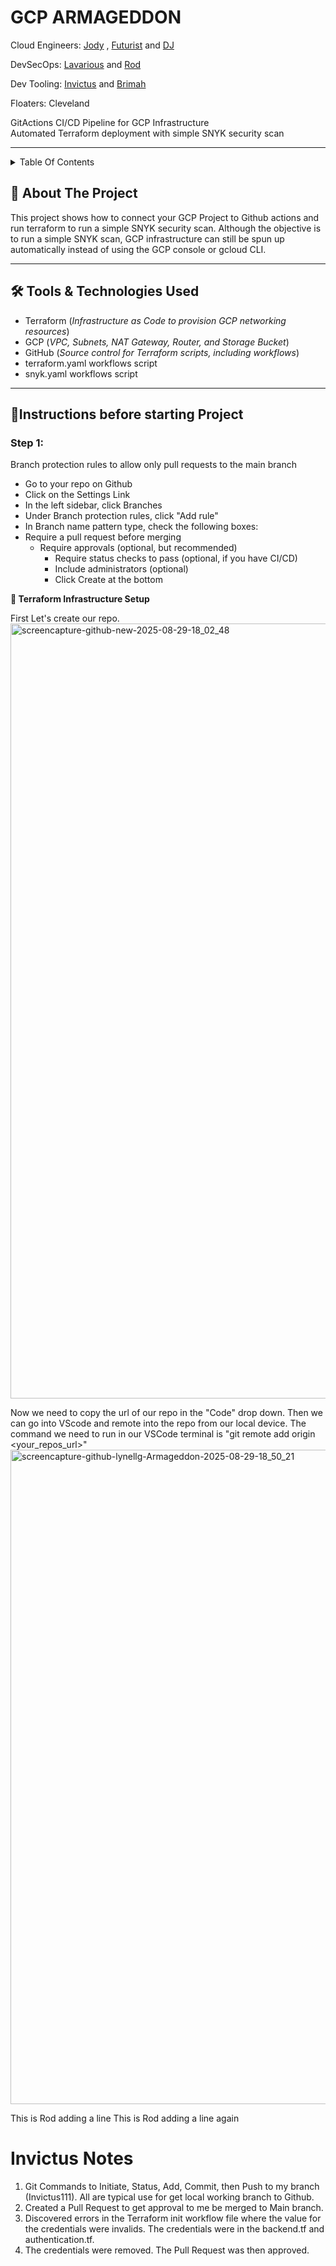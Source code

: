 <h1>GCP ARMAGEDDON</h1>




Cloud Engineers:
<a href="https://github.com/lynellg">Jody</a> , <a href="https://github.com/Futurist2099">Futurist</a> and <a href="https://github.com/Dejii2">DJ</a>

DevSecOps:
<a href="https://github.com/LarvariousM">Lavarious</a> and <a href="https://github.com/cloudninja365">Rod</a>

Dev Tooling:
<a href="https://github.com/KTMachine">Invictus</a>  and <a href="https://github.com/Brimah-Khalil-Kamara">Brimah</a>


Floaters:
Cleveland


GitActions CI/CD Pipeline for GCP Infrastructure  
Automated Terraform deployment with simple SNYK security scan
****

<details>
  <summary>Table Of Contents</summary>

  - <a href="https://github.com/Melanated-Cyber-Kings/GCP-Armageddon/edit/main/README.md#about-the-project">About The Project</a>
  - <a href="https://github.com/Melanated-Cyber-Kings/GCP-Armageddon/edit/main/README.md#-tools--technologies-used">Tools & Technologies Used</a>
  - <a href="https://github.com/Melanated-Cyber-Kings/GCP-Armageddon/edit/main/README.md#instructions-before-starting-project">Instructions before starting Project</a>
      - <a href="https://github.com/Melanated-Cyber-Kings/GCP-Armageddon/edit/main/README.md#step-1">Step 1: Branch protection rules to allow only pull requests to the main branch</a>  
      - <a href="https://github.com/Melanated-Cyber-Kings/GCP-Armageddon/edit/main/README.md#step-1">Step 2: Get your secret in the repository to have your json key</a>
      - <a href="https://github.com/Melanated-Cyber-Kings/GCP-Armageddon/edit/main/README.md#step-1">Step 3: Each member create a new branch that's not the main branch save changes into that new branch and push into github</a>

</details>


<h2>📌 About The Project</h2>

This project shows how to connect your GCP Project to Github actions and run terraform to run a simple SNYK security scan. Although the objective is to run a simple SNYK scan, GCP infrastructure can still be spun up automatically instead of using the GCP console or gcloud CLI. 

---

<h2>🛠 Tools & Technologies Used</h2>

- Terraform  (_Infrastructure as Code to provision GCP networking resources_)  
- GCP  (_VPC, Subnets, NAT Gateway, Router, and Storage Bucket_)  
- GitHub  (_Source control for Terraform scripts, including workflows_) 
- terraform.yaml workflows script
- snyk.yaml workflows script

---

<h2>🧾Instructions before starting Project</h2>

<h3>Step 1:</h3> Branch protection rules to allow only pull requests to the main branch


- Go to your repo on Github
- Click on the Settings Link
- In the left sidebar, click Branches
- Under Branch protection rules, click "Add rule"
- In Branch name pattern type, check the following boxes:
- Require a pull request before merging
  - Require approvals (optional, but recommended)
    - Require status checks to pass (optional, if you have CI/CD)
    - Include administrators (optional)
    - Click Create at the bottom


****📂 Terraform Infrastructure Setup****

First Let's create our repo.
<img width="1920" height="1240" alt="screencapture-github-new-2025-08-29-18_02_48" src="https://github.com/user-attachments/assets/b2da517f-eec5-41b4-9dac-e6fe7d9c111a" />


Now we need to copy the url of our repo in the "Code" drop down. Then we can go into VScode and remote into the repo from our local device. The command we need to run in our VSCode terminal is "git remote add origin <your_repos_url>"
<img width="1920" height="1047" alt="screencapture-github-lynellg-Armageddon-2025-08-29-18_50_21" src="https://github.com/user-attachments/assets/435c3bae-2a67-4fa9-a011-52cbcd6f7390" />


This is Rod adding a line 
This is Rod adding a line again


# Invictus Notes

1. Git Commands to Initiate, Status, Add, Commit, then Push to my branch (Invictus111). All are typical use for get local working branch to Github.
2. Created a Pull Request to get approval to me be merged to Main branch.
3. Discovered errors in the Terraform init workflow file where the value for the credentials were invalids. The credentials were in the backend.tf and authentication.tf.
4. The credentials were removed. The Pull Request was then approved.